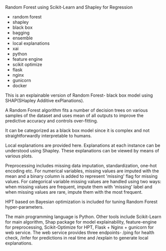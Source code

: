Random Forest using Scikit-Learn and Shapley for Regression

- random forest
- shapley
- black box
- bagging
- ensemble
- local explanations
- xai
- python
- feature engine
- scikit optimize
- flask
- nginx
- gunicorn
- docker

This is an explainable version of Random Forest- black box model using SHAP(SHapley Additive exPlanations).

A Random Forest algorithm fits a number of decision trees on various samples of the dataset and uses mean of all outputs to improve the predictive accuracy and controls over-fitting.

It can be categorized as a black box model since it is complex and not straightforwardly interpretable to humans.

Local explanations are provided here. Explanations at each instance can be understood using Shapley. These explanations can be viewed by means of various plots.

Preprocessing includes missing data imputation, standardization, one-hot encoding etc. For numerical variables, missing values are imputed with the mean and a binary column is added to represent 'missing' flag for missing values. For categorical variable missing values are handled using two ways: when missing values are frequent, impute them with 'missing' label and when missing values are rare, impute them with the most frequent.

HPT based on Bayesian optimization is included for tuning Random Forest hyper-parameters.

The main programming language is Python. Other tools include Scikit-Learn for main algorithm, Shap package for model explainability, feature-engine for preprocessing, Scikit-Optimize for HPT, Flask + Nginx + gunicorn for web service. The web service provides three endpoints- /ping for health check, /infer for predictions in real time and /explain to generate local explanations.
